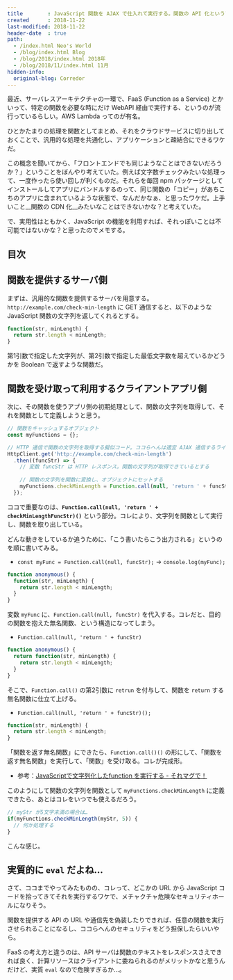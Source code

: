 ```yaml
---
title        : JavaScript 関数を AJAX で仕入れて実行する。関数の API 化というアイデア
created      : 2018-11-22
last-modified: 2018-11-22
header-date  : true
path:
  - /index.html Neo's World
  - /blog/index.html Blog
  - /blog/2018/index.html 2018年
  - /blog/2018/11/index.html 11月
hidden-info:
  original-blog: Corredor
---
```


最近、サーバレスアーキテクチャの一環で、FaaS (Function as a Service) とかいって、特定の関数を必要な時にだけ WebAPI 経由で実行する、というのが流行っているらしい。AWS Lambda ってのが有名。

ひとかたまりの処理を関数としてまとめ、それをクラウドサービスに切り出しておくことで、汎用的な処理を共通化し、アプリケーションと疎結合にできるワケだ。

この概念を聞いてから、「フロントエンドでも同じようなことはできないだろうか？」ということをぼんやり考えていた。例えば文字数チェックみたいな処理って、一度作ったら使い回しが利くものだ。それらを毎回 npm パッケージとしてインストールしてアプリにバンドルするのって、同じ関数の「コピー」があちこちのアプリに含まれているような状態で、なんだかなぁ、と思ったワケだ。上手いこと__関数の CDN 化__みたいなことはできないかな？と考えていた。

で、実用性はともかく、JavaScript の機能を利用すれば、それっぽいことは不可能ではないかな？と思ったのでメモする。

## 目次

## 関数を提供するサーバ側

まずは、汎用的な関数を提供するサーバを用意する。`http://example.com/check-min-length` に GET 通信すると、以下のような JavaScript 関数の文字列を返してくれるとする。

```javascript
function(str, minLength) {
  return str.length < minLength;
}
```

第1引数で指定した文字列が、第2引数で指定した最低文字数を超えているかどうかを Boolean で返すような関数だ。

## 関数を受け取って利用するクライアントアプリ側

次に、その関数を使うアプリ側の初期処理として、関数の文字列を取得して、それを関数として定義しようと思う。

```javascript
// 関数をキャッシュするオブジェクト
const myFunctions = {};

// HTTP 通信で関数の文字列を取得する擬似コード。ココらへんは適宜 AJAX 通信するライブラリに読み替えて…
HttpClient.get('http://example.com/check-min-length')
  .then((funcStr) => {
    // 変数 funcStr は HTTP レスポンス。関数の文字列が取得できているとする
    
    // 関数の文字列を関数に変換し、オブジェクトにセットする
    myFunctions.checkMinLength = Function.call(null, 'return ' + funcStr)();
  });
```

ココで重要なのは、__`Function.call(null, 'return ' + checkMinLengthFuncStr)()`__ という部分。コレにより、文字列を関数として実行し、関数を取り出している。

どんな動きをしているか追うために、「こう書いたらこう出力される」というのを順に書いてみる。

- `const myFunc = Function.call(null, funcStr);` → `console.log(myFunc);`

```javascript
function anonymous() {
  function(str, minLength) {
    return str.length < minLength;
  }
}
```

変数 `myFunc` に、`Function.call(null, funcStr)` を代入する。コレだと、目的の関数を抱えた無名関数、という構造になってしまう。

- `Function.call(null, 'return ' + funcStr)`

```javascript
function anonymous() {
  return function(str, minLength) {
    return str.length < minLength;
  }
}
```

そこで、`Function.call()` の第2引数に `retrun` を付与して、関数を `return` する無名関数に仕立て上げる。

- `Function.call(null, 'return ' + funcStr)();`

```javascript
function(str, minLength) {
  return str.length < minLength;
}
```

「関数を返す無名関数」にできたら、`Function.call()()` の形にして、「関数を返す無名関数」を実行して、「関数」を受け取る。コレが完成形。

- 参考：[JavaScriptで文字列化したfunction を実行する - それマグで！](http://takuya-1st.hatenablog.jp/entry/2016/06/07/024300)

このようにして関数の文字列を関数として `myFunctions.checkMinLength` に定義できたら、あとはコレをいつでも使えるだろう。

```javascript
// myStr が5文字未満の場合は…
if(myFunctions.checkMinLength(myStr, 5)) {
  // 何か処理する
}
```

こんな感じ。

## 実質的に `eval` だよね…

さて、ココまでやってみたものの、コレって、どこかの URL から JavaScript コードを拾ってきてそれを実行するワケで、メチャクチャ危険なセキュリティホールになりそう。

関数を提供する API の URL や通信先を偽装したりできれば、任意の関数を実行させられることになるし、ココらへんのセキュリティをどう担保したらいいやら。

FaaS の考え方と違うのは、API サーバは関数のテキストをレスポンスさえできれば良く、計算リソースはクライアントに委ねられるのがメリットかなと思うんだけど、実質 `eval` なので危険すぎるか…。
